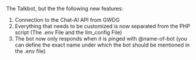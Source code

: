 The Talkbot, but the the following new features:

1. Connection to the Chat-AI API from GWDG
2. Everything that needs to be customized is now separated from the PHP script (The .env File and the llm_config File)
3. The bot now only responds when it is pinged with @name-of-bot (you can define the exact name under which the bot should be mentioned in the .env file)
